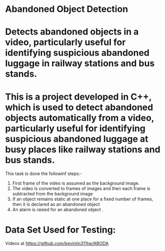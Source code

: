 # Abandoned Object Detection

# Detects abandoned objects in a video, particularly useful for identifying suspicious abandoned luggage in railway stations and bus stands. 
# This is a project developed in C++, which is used to detect abandoned objects automatically from a video, particularly useful for identifying suspicious abandoned luggage at busy places like railway stations and bus stands.

This task is done the followinf steps:-
1. First frame of the video is assumed as the background image.
2. The video is converted to frames of images and then each frame is subtracted from the background image
3. If an object remains static at one place for a fixed number of frames, then it is declared as an abandoned object
4. An alarm is raised for an abandoned object .

# Data Set Used for Testing:
Videos at https://github.com/kevinlin311tw/ABODA
